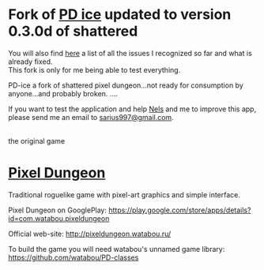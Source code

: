 Fork of [PD ice](https://github.com/ndachel/PD-ice) updated to version 0.3.0d of shattered
=============
You will also find [here](https://github.com/Sarius997/shattered-ice-dungeon/blob/master/Tasks.md) a list of all the issues I recognized so far and what is already fixed. </br>
This fork is only for me being able to test everything.

PD-ice a fork of shattered pixel dungeon...not ready for consumption by anyone...and probably broken. 
....

If you want to test the application and help [Nels](https://github.com/ndachel) and me to improve this app, please send me an email to [sarius997@gmail.com](mailto:sarius997@gmail.com).
</br>

</br>the original game

[Pixel Dungeon](https://github.com/watabou/pixel-dungeon)
============
Traditional roguelike game with pixel-art graphics and simple interface.

Pixel Dungeon on GooglePlay: 
https://play.google.com/store/apps/details?id=com.watabou.pixeldungeon

Official web-site: 
http://pixeldungeon.watabou.ru/

To build the game you will need watabou's unnamed game library:
https://github.com/watabou/PD-classes

